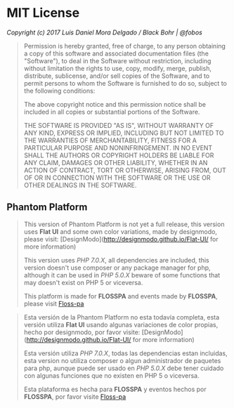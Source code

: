 # MIT License

*Copyright (c) 2017 Luis Daniel Mora Delgado / Black Bohr | @fobos*

> Permission is hereby granted, free of charge, to any person obtaining a copy
> of this software and associated documentation files (the "Software"), to deal
> in the Software without restriction, including without limitation the rights
> to use, copy, modify, merge, publish, distribute, sublicense, and/or sell
> copies of the Software, and to permit persons to whom the Software is
> furnished to do so, subject to the following conditions:
> 
> The above copyright notice and this permission notice shall be included in all
> copies or substantial portions of the Software.
> 
> THE SOFTWARE IS PROVIDED "AS IS", WITHOUT WARRANTY OF ANY KIND, EXPRESS OR
> IMPLIED, INCLUDING BUT NOT LIMITED TO THE WARRANTIES OF MERCHANTABILITY,
> FITNESS FOR A PARTICULAR PURPOSE AND NONINFRINGEMENT. IN NO EVENT SHALL THE
> AUTHORS OR COPYRIGHT HOLDERS BE LIABLE FOR ANY CLAIM, DAMAGES OR OTHER
> LIABILITY, WHETHER IN AN ACTION OF CONTRACT, TORT OR OTHERWISE, ARISING FROM,
> OUT OF OR IN CONNECTION WITH THE SOFTWARE OR THE USE OR OTHER DEALINGS IN THE
> SOFTWARE.

## Phantom Platform

> This version of Phantom Platform is not yet a full release,
> this version uses **Flat UI** and some own color variations, made by designmodo, please visit:
> [DesignModo](http://designmodo.github.io/Flat-UI/ for more information)
> 
> This version uses *PHP 7.0.X*, all dependencies are included, this version doesn't use composer
> or any package manager for php, although it can be used in *PHP 5.0.X* beware of some functions
> that may doesn't exist on PHP 5 or viceversa.
> 
> This platform is made for **FLOSSPA** and events made by **FLOSSPA**, please visit [Floss-pa](https://floss-pa.net/)


> Esta versión de la Phantom Platform no esta todavía completa,
> esta versión utiliza **Flat UI** usando algunas variaciones de color propias, hecho por designmodo, por favor visite:
> [DesignModo](http://designmodo.github.io/Flat-UI/ for more information)
> 
> Esta versión utiliza *PHP 7.0.X*, todas las dependencias estan incluidas, esta version no utiliza composer
> o algun administrador de paquetes para php, aunque puede ser usado en *PHP 5.0.X* debe tener cuidado con algunas funciones
> que no existen en PHP 5 o viceversa.
> 
> Esta plataforma es hecha para **FLOSSPA** y eventos hechos por **FLOSSPA**, por favor visite [Floss-pa](https://floss-pa.net/)

